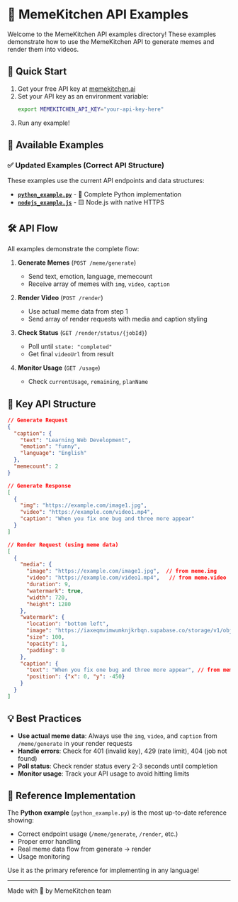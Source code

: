 # 🎨 MemeKitchen API Examples

Welcome to the MemeKitchen API examples directory! These examples demonstrate how to use the MemeKitchen API to generate memes and render them into videos.

## 🚀 Quick Start

1. Get your free API key at [memekitchen.ai](https://memekitchen.ai)
2. Set your API key as an environment variable:
   ```bash
   export MEMEKITCHEN_API_KEY="your-api-key-here"
   ```
3. Run any example!

## 📁 Available Examples

### ✅ **Updated Examples** (Correct API Structure)

These examples use the current API endpoints and data structures:

- **[`python_example.py`](examples/python_example.py)** - 🐍 Complete Python implementation 
- **[`nodejs_example.js`](examples/nodejs_example.js)** - 🟨 Node.js with native HTTPS


## 🛠️ API Flow

All examples demonstrate the complete flow:

1. **Generate Memes** (`POST /meme/generate`)
   - Send text, emotion, language, memecount
   - Receive array of memes with `img`, `video`, `caption`

2. **Render Video** (`POST /render`) 
   - Use actual meme data from step 1
   - Send array of render requests with media and caption styling

3. **Check Status** (`GET /render/status/{jobId}`)
   - Poll until `state: "completed"`
   - Get final `videoUrl` from result

4. **Monitor Usage** (`GET /usage`)
   - Check `currentUsage`, `remaining`, `planName`

## 🎯 Key API Structure

```json
// Generate Request
{
  "caption": {
    "text": "Learning Web Development",
    "emotion": "funny", 
    "language": "English"
  },
  "memecount": 2
}

// Generate Response 
[
  {
    "img": "https://example.com/image1.jpg",
    "video": "https://example.com/video1.mp4", 
    "caption": "When you fix one bug and three more appear"
  }
]

// Render Request (using meme data)
[
  {
    "media": {
      "image": "https://example.com/image1.jpg",  // from meme.img
      "video": "https://example.com/video1.mp4",   // from meme.video
      "duration": 9,
      "watermark": true,
      "width": 720,
      "height": 1280
    },
    "watermark": {
      "location": "bottom left",
      "image": "https://iaxeqmvimwumknjkrbqn.supabase.co/storage/v1/object/public/memegen/watermarks/watermark-j2Mq6SIX92",
      "size": 100,
      "opacity": 1,
      "padding": 0
    },
    "caption": {
      "text": "When you fix one bug and three more appear", // from meme.caption
      "position": {"x": 0, "y": -450}
    }
  }
]
```

## 💡 Best Practices

- **Use actual meme data**: Always use the `img`, `video`, and `caption` from `/meme/generate` in your render requests
- **Handle errors**: Check for 401 (invalid key), 429 (rate limit), 404 (job not found)
- **Poll status**: Check render status every 2-3 seconds until completion
- **Monitor usage**: Track your API usage to avoid hitting limits

## 🔗 Reference Implementation

The **Python example** (`python_example.py`) is the most up-to-date reference showing:
- Correct endpoint usage (`/meme/generate`, `/render`, etc.)
- Proper error handling
- Real meme data flow from generate → render
- Usage monitoring

Use it as the primary reference for implementing in any language!

---

Made with 💜 by MemeKitchen team 